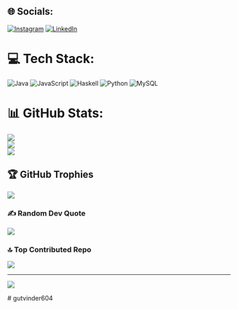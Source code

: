 
## 🌐 Socials:
[![Instagram](https://img.shields.io/badge/Instagram-%23E4405F.svg?logo=Instagram&logoColor=white)](https://instagram.com/am.gurvinder) [![LinkedIn](https://img.shields.io/badge/LinkedIn-%230077B5.svg?logo=linkedin&logoColor=white)](https://linkedin.com/in/gurvindersingh-garry) 

# 💻 Tech Stack:
![Java](https://img.shields.io/badge/java-%23ED8B00.svg?style=for-the-badge&logo=openjdk&logoColor=white) ![JavaScript](https://img.shields.io/badge/javascript-%23323330.svg?style=for-the-badge&logo=javascript&logoColor=%23F7DF1E) ![Haskell](https://img.shields.io/badge/Haskell-5e5086?style=for-the-badge&logo=haskell&logoColor=white) ![Python](https://img.shields.io/badge/python-3670A0?style=for-the-badge&logo=python&logoColor=ffdd54) ![MySQL](https://img.shields.io/badge/mysql-4479A1.svg?style=for-the-badge&logo=mysql&logoColor=white)
# 📊 GitHub Stats:
![](https://github-readme-stats.vercel.app/api?username=gurvinder604&theme=dark&hide_border=false&include_all_commits=false&count_private=false)<br/>
![](https://github-readme-streak-stats.herokuapp.com/?user=gurvinder604&theme=dark&hide_border=false)<br/>
![](https://github-readme-stats.vercel.app/api/top-langs/?username=gurvinder604&theme=dark&hide_border=false&include_all_commits=false&count_private=false&layout=compact)

## 🏆 GitHub Trophies
![](https://github-profile-trophy.vercel.app/?username=gurvinder604&theme=radical&no-frame=false&no-bg=true&margin-w=4)

### ✍️ Random Dev Quote
![](https://quotes-github-readme.vercel.app/api?type=horizontal&theme=radical)

### 🔝 Top Contributed Repo
![](https://github-contributor-stats.vercel.app/api?username=gurvinder604&limit=5&theme=dark&combine_all_yearly_contributions=true)

---
[![](https://visitcount.itsvg.in/api?id=gurvinder604&icon=0&color=0)](https://visitcount.itsvg.in)

<!-- Proudly created with GPRM ( https://gprm.itsvg.in ) --># gutvinder604
